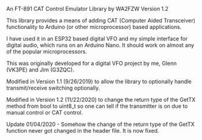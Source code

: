 An FT-891 CAT Control Emulator Library by WA2FZW
Version 1.2

This library provides a means of adding CAT (Computer Aided Transceiver)
functionality to Arduino (or other microprocessor) based applications.

I have used it in an ESP32 based digital VFO and my simple interface for
digital audio, which runs on an Arduino Nano. It should work on almost any
of the popular microprocessors.

This was originally developed for a digital VFO project by me, Glenn (VK3PE)
and Jim (G3ZQC).

Modified in Version 1.1 (9/26/2019) to allow the library to optionally handle
transmit/receive switching optionally.

Modified in Version 1.2 (11/22/2020) to change the return type of the GetTX method from
bool to uint8_t so one can tell if the transmitter is on due to manual control
or CAT control.


Update 01/04/2020 - Somehow the change of the return type of the GetTX function
never got changed in the header file. It is now fixed.
 
